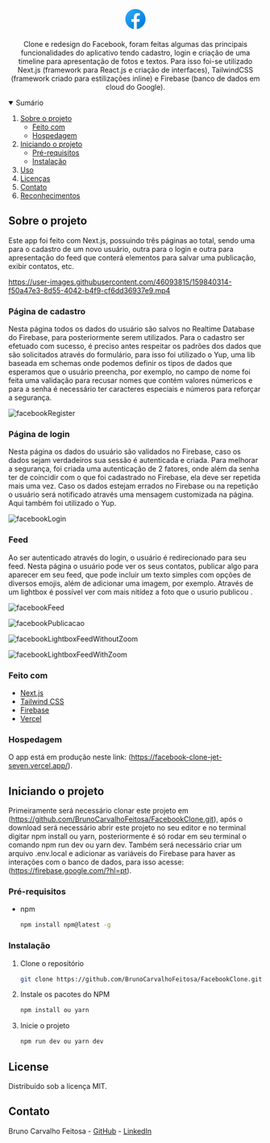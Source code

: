 <!-- PROJECT LOGO -->
<br />
<p align="center">
  <a href="https://github.com/BrunoCarvalhoFeitosa/FacebookClone">
    <img src="/public/image-facebook.png" alt="Logo" />
  </a>

  <p align="center">
    Clone e redesign do Facebook, foram feitas algumas das principais funcionalidades do aplicativo tendo cadastro, login e criação de uma timeline para apresentação de fotos e textos. Para isso foi-se utilizado Next.js (framework para React.js e criação de interfaces), TailwindCSS (framework criado para estilizações inline) e Firebase (banco de dados em cloud do Google).
  </p>
</p>



<!-- TABLE OF CONTENTS -->
<details open="open">
  <summary>Sumário</summary>
  <ol>
    <li>
      <a href="#sobre-o-projeto">Sobre o projeto</a>
      <ul>
        <li><a href="#feito-com">Feito com</a></li>
        <li><a href="#hospedagem">Hospedagem</a></li>
      </ul>
    </li>
    <li>
      <a href="#iniciando-o-projeto">Iniciando o projeto</a>
      <ul>
        <li><a href="#pré-requisitos">Pré-requisitos</a></li>
        <li><a href="#instalação">Instalação</a></li>
      </ul>
    </li>
    <li><a href="#uso">Uso</a></li>
    <li><a href="#license">Licenças</a></li>
    <li><a href="#contato">Contato</a></li>
    <li><a href="#reconhecimentos">Reconhecimentos</a></li>
  </ol>
</details>



<!-- ABOUT THE PROJECT -->
## Sobre o projeto
Este app foi feito com Next.js, possuindo três páginas ao total, sendo uma para o cadastro de um novo usuário, outra para o login e outra para apresentação do feed que conterá elementos para salvar uma publicação, exibir contatos, etc.



https://user-images.githubusercontent.com/46093815/159840314-f50a47e3-8d55-4042-b4f9-cf6dd36937e9.mp4




### Página de cadastro
Nesta página todos os dados do usuário são salvos no Realtime Database do Firebase, para posteriormente serem utilizados. Para o cadastro ser efetuado com sucesso, é preciso antes respeitar os padrões dos dados que são solicitados através do formulário, para isso foi utilizado o Yup, uma lib baseada em schemas onde podemos definir os tipos de dados que esperamos que o usuário preencha, por exemplo, no campo de nome foi feita uma validação para recusar nomes que contém valores númericos e para a senha é necessário ter caracteres especiais e números para reforçar a segurança. 

![facebookRegister](https://user-images.githubusercontent.com/46093815/159834304-e3983d53-a061-462a-a3ec-9766268a4163.png)

### Página de login
Nesta página os dados do usuário são validados no Firebase, caso os dados sejam verdadeiros sua sessão é autenticada e criada. Para melhorar a segurança, foi criada uma autenticação de 2 fatores, onde além da senha ter de coincidir com o que foi cadastrado no Firebase, ela deve ser repetida mais uma vez. Caso os dados estejam errados no Firebase ou na repetição o usuário será notificado através uma mensagem customizada na página. Aqui também foi utilizado o Yup.

![facebookLogin](https://user-images.githubusercontent.com/46093815/159834505-24d0b1dd-b80f-48e9-924a-0752304b5cd2.png)

### Feed
Ao ser autenticado através do login, o usuário é redirecionado para seu feed. Nesta página o usuário pode ver os seus contatos, publicar algo para aparecer em seu feed, que pode incluir um texto simples com opções de diversos emojis, além de adicionar uma imagem, por exemplo. Através de um lightbox é possível ver com mais nitídez a foto que o usurio publicou .

![facebookFeed](https://user-images.githubusercontent.com/46093815/159834761-82467b5e-c2b4-4e49-88b8-5c60bfe683f5.png)


![facebookPublicacao](https://user-images.githubusercontent.com/46093815/159838248-5c8d6a37-2539-4f61-bac8-9302a1210f22.png)


![facebookLightboxFeedWithoutZoom](https://user-images.githubusercontent.com/46093815/159837865-10c90a2f-30f4-4b09-b297-95ff0177c831.png)


![facebookLightboxFeedWithZoom](https://user-images.githubusercontent.com/46093815/159837968-fbcbb3c8-170c-49a3-88f9-171ba52b79c4.png)

### Feito com

* [Next.js](https://nextjs.org/)
* [Tailwind CSS](https://tailwindcss.com/)
* [Firebase](https://firebase.google.com/)
* [Vercel](https://vercel.com/)

### Hospedagem

O app está em produção neste link: (https://facebook-clone-jet-seven.vercel.app/).

<!-- GETTING STARTED -->
## Iniciando o projeto

Primeiramente será necessário clonar este projeto em (https://github.com/BrunoCarvalhoFeitosa/FacebookClone.git), após o download será necessário abrir este projeto no seu
editor e no terminal digitar npm install ou yarn, posteriormente é só rodar em seu terminal o comando npm run dev ou yarn dev. Também será necessário criar um arquivo .env.local e adicionar as variáveis do Firebase para haver as interações com o banco de dados, para isso acesse: (https://firebase.google.com/?hl=pt).

### Pré-requisitos

* npm
  ```sh
  npm install npm@latest -g
  ```

### Instalação

1. Clone o repositório
   ```sh
   git clone https://github.com/BrunoCarvalhoFeitosa/FacebookClone.git
   ```
2. Instale os pacotes do NPM
   ```sh
   npm install ou yarn
   ```
   
3. Inicie o projeto
   ```sh
   npm run dev ou yarn dev
   ```   

<!-- LICENSE -->
## License

Distribuído sob a licença MIT.

<!-- CONTACT -->
## Contato

Bruno Carvalho Feitosa - [GitHub](https://github.com/BrunoCarvalhoFeitosa) - [LinkedIn](https://www.linkedin.com/in/bruno-carvalho-feitosa/)
